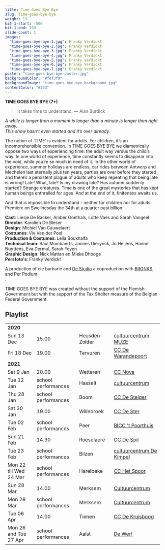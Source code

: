 ```yaml
---
title: Time Goes Bye Bye
slug: time-goes-bye-bye
weight: 13
bit-1-start: -500
bit-1-end: 700
slide-count: 1
images:
  "time-goes-bye-bye-1.jpg": Franky Verdickt
  "time-goes-bye-bye-2.jpg": Franky Verdickt
  "time-goes-bye-bye-3.jpg": Franky Verdickt
  "time-goes-bye-bye-4.jpg": Franky Verdickt
  "time-goes-bye-bye-5.jpg": Franky Verdickt
  "time-goes-bye-bye-6.jpg": Franky Verdickt
  "time-goes-bye-bye-7.jpg": Franky Verdickt
poster: "time-goes-bye-bye-poster.jpg"
backgroundColor: "#fef3f0"
backgroundImage: "time-goes-bye-bye-background.jpg"
contentColor: "#333"
---
```


**TIME GOES BYE BYE (7+)**<br>

> It takes time to understand.
> — Alan Burdick

<em>A while is longer than a moment is longer than a minute is longer than right away. </em><br>
<em>This show hasn’t even started and it’s over already. </em><br>

The notion of ‘TIME’ is evident for adults. For children, it’s an incomprehensible convention. In TIME GOES BYE BYE we diametrically oppose two ways of experiencing time: the adult way versus the child’s way.
In one world of experience, time constantly seems to disappear into the void, while you’re so much in need of it.
In the other world of experience, summer holidays are endless, car rides between Antwerp and Mechelen last eternally plus ten years, parties are over before they started and there’s a persistent plague of adults who keep repeating that being late is wrong! Late! What, late? Is my drawing late? Has autumn suddenly started? Strange creatures.
Time is one of the great mysteries that has kept human beings enthralled for ages.
And at the end of it, finiteness awaits us.

And that is impossible to understand - neither for children nor for adults.
Première on Swellnesday the 34th at a quarter past billion.

**Cast**: Liesje De Backer, Amber Goethals, Lotte Vaes and Sarah Vangeel<br>
**Director**: Karolien De Bleser<br>
**Design**: Michiel Van Cauwelaert<br>
**Costumes**: Viv Van der Poel<br>
**Production & Costumes**: Leila Boukhalfa<br>
**Technical team**: Saul Mombaerts, Jannes Dierynck, Jo Heijens, Hanne Nuyttens, Eva Dermul, Sarah Feyen<br>
**Graphic Design**: Nick Mattan en Mieke Dhooge<br>
**Persfoto's**: Franky Verdickt<br>

A production of cie barbarie and <a href="http://www.destudio.com/">De Studio</a>
a coproduction with <a href="https://www.bronks.be/nl/">BRONKS</a>, and Per Podium<br>.

TIME GOES BYE BYE was created without the support of the Flemish Government but with the support of the Tax Shelter measure of the Belgian Federal Government.

## Playlist

<div class="table-responsive">
<table class="playlist">
<tr><td colspan="5"><strong>2020</strong></td></tr>
<tr><td>Sun 13 Dec </td><td>15.00</td><td>Heusden-Zolder</td><td><a href="https://www.muze.be/">cultuurcentrum MUZE</a></td></tr>
<tr><td>Fri 18 Dec</td><td>19.00</td><td>Tervuren</td><td><a href="https://www.dewarandepoort.be/">CC De Warandepoort</a></td></tr>
<tr><td colspan="5"><strong>2021</strong></td></tr>
<tr><td>Sat 9 Jan</td><td>20.00</td><td>Wetteren</td><td><a href="https://www.ccnovawetteren.be/">CC Nova</a></td></tr>
<tr><td>Tue 12 Jan</td><td>school performances</td><td>Hasselt</td><td><a href="https://www.ccha.be/">cultuurcentrum</a></td></tr>
<tr><td>Thu 28 Jan</td><td>school performances</td><td>Boom</td><td><a href="https://www.desteigerboom.be/">CC De Steiger</a></td></tr>
<tr><td>Sat 30 Jan</td><td>19.00</td><td>Willebroek</td><td><a href="https://www.willebroek.be/">CC De Ster</a></td></tr>
<tr><td>Tue 02 Feb</td><td>school performances</td><td>Peer</td><td><a href="https://www.biccpeer.be/">BICC 't Poorthuis</a></td></tr>
<tr><td>Sun 21 Feb</td><td>14.30</td><td>Roeselaere</td><td><a href="https://www.despil.be/">CC De Spil</a></td></tr>
<tr><td>Tue 23 Feb</td><td>school performances</td><td>Bilzen</td><td><a href="https://www.dekimpel.be/">cultuurcentrum De Kimpel</a></td></tr>
<tr><td>Mon 22 till Wed 24 Mar</td><td>school performances</td><td>Harelbeke</td><td><a href="https://www.cchetspoor.be/">CC Het Spoor</a></td></tr>
<tr><td>Sun 28 Mar</td><td>14.00</td><td>Merksem</td><td><a href="https://www.ccmerksem.be/">Cultuurcentrum</a></td></tr>
<tr><td>Mon 29 Mar</td><td>school performances</td><td>Merksem</td><td><a href="https://www.ccmerksem.be/">Cultuurcentrum</a></td></tr>
<tr><td>Tue 06 Apr</td><td>14.00</td><td>Tienen</td><td><a href="https://www.dekruisboog.be/">CC De Kruisboog</a></td></tr>
<tr><td>Mon 26 and Tue 27 Apr</td><td>school performances</td><td>Aalst</td><td><a href="https://www.ccdewerf.be/">De Werf</a></td></tr>

</table>
</div>
